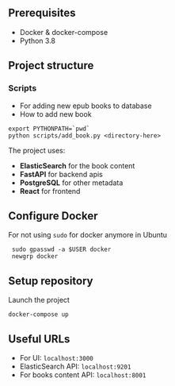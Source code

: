 ## Prerequisites
- Docker & docker-compose
- Python 3.8

## Project structure
### Scripts
- For adding new epub books to database
- How to add new book 
```
export PYTHONPATH=`pwd`
python scripts/add_book.py <directory-here>
```
The project uses:
- **ElasticSearch** for the book content 
- **FastAPI** for backend apis
- **PostgreSQL** for other metadata
- **React** for frontend

## Configure Docker
For not using `sudo` for docker anymore in Ubuntu
```
 sudo gpasswd -a $USER docker
 newgrp docker
```

## Setup repository
Launch the project
```
docker-compose up
```

## Useful URLs
- For UI: `localhost:3000`
- ElasticSearch API: `localhost:9201`
- For books content API: `localhost:8001`